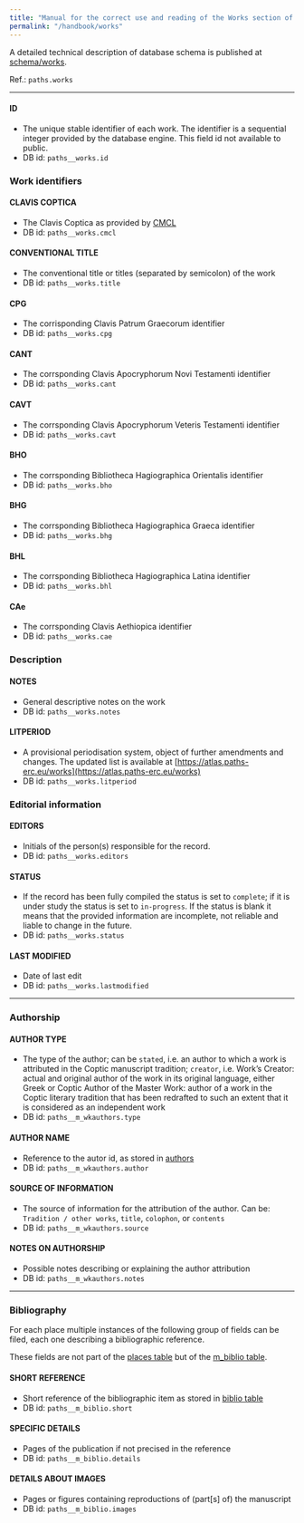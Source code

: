 ```yaml
---
title: "Manual for the correct use and reading of the Works section of PAThs database"
permalink: "/handbook/works"
---
```


A detailed technical description of database schema is published at [schema/works](../schema/works).


Ref.: `paths.works`

---

#### ID
- The unique stable identifier of each work. The identifier is a sequential integer provided by the database engine. 
This field id not available to public.
- DB id: `paths__works.id`

### Work identifiers

#### CLAVIS COPTICA
- The Clavis Coptica  as provided by [CMCL](http://cmcl.it/)
- DB id: `paths__works.cmcl`

#### CONVENTIONAL TITLE
- The conventional title or titles (separated by semicolon) of the work
- DB id: `paths__works.title`

#### CPG
- The corrisponding Clavis Patrum Graecorum identifier
- DB id: `paths__works.cpg`

#### CANT
- The corrsponding Clavis Apocryphorum Novi Testamenti identifier
- DB id: `paths__works.cant`

#### CAVT
- The corrsponding Clavis Apocryphorum Veteris Testamenti identifier
- DB id: `paths__works.cavt`

#### BHO
- The corrsponding Bibliotheca Hagiographica Orientalis identifier
- DB id: `paths__works.bho`

#### BHG
- The corrsponding Bibliotheca Hagiographica Graeca identifier
- DB id: `paths__works.bhg`

#### BHL
- The corrsponding Bibliotheca Hagiographica Latina identifier
- DB id: `paths__works.bhl`

#### CAe
- The corrsponding Clavis Aethiopica identifier
- DB id: `paths__works.cae`

### Description

#### NOTES
- General descriptive notes on the work
- DB id: `paths__works.notes`

#### LITPERIOD
- A provisional periodisation system, object of further amendments and changes. The updated list is available at [https://atlas.paths-erc.eu/works](https://atlas.paths-erc.eu/works)
- DB id: `paths__works.litperiod`

### Editorial information

#### EDITORS
- Initials of the person(s) responsible for the record.
- DB id: `paths__works.editors`

#### STATUS
- If the record has been fully compiled the status is set to `complete`; if it is under study the status is set to `in-progress`. If the status is blank it means that the provided information are incomplete, not reliable and liable to change in the future.
- DB id: `paths__works.status`

#### LAST MODIFIED
- Date of last edit
- DB id: `paths__works.lastmodified`


---

### Authorship

#### AUTHOR TYPE
- The type of the author; can be `stated`, i.e. an author to which a work is attributed in the Coptic manuscript tradition; `creator`, i.e.
Work’s Creator: actual and original author of the work in its original language, either Greek or Coptic
Author of the Master Work: author of a work in the Coptic literary tradition that has been redrafted to such an extent that it is considered as an independent work
- DB id: `paths__m_wkauthors.type`

#### AUTHOR NAME
- Reference to the autor id, as stored in [authors](authors)
- DB id: `paths__m_wkauthors.author`

#### SOURCE OF INFORMATION
- The source of information for the attribution of the author. Can be: `Tradition / other works`, `title`, `colophon`, or `contents`
- DB id: `paths__m_wkauthors.source`

#### NOTES ON AUTHORSHIP
- Possible notes describing or explaining the author attribution
- DB id: `paths__m_wkauthors.notes`

---

### Bibliography
For each place multiple instances of the following group of fields can be filed, each one describing a bibliographic reference.

These fields are not part of the [places table](/schema/places) but of the [m_biblio table](/schema/m_biblio).

#### SHORT REFERENCE
- Short reference of the bibliographic item as stored in [biblio table](biblio)
- DB id: `paths__m_biblio.short`

#### SPECIFIC DETAILS
- Pages of the publication if not precised in the reference
- DB id: `paths__m_biblio.details`

#### DETAILS ABOUT IMAGES
- Pages or figures containing reproductions of (part[s] of) the manuscript
- DB id: `paths__m_biblio.images`

